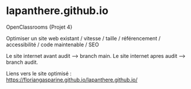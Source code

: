 # lapanthere.github.io

OpenClassrooms {Projet 4}

Optimiser un site web existant / vitesse / taille / référencement / accessibilité / code maintenable / SEO

Le site internet avant audit --> branch main.
Le site internet apres audit --> branch audit.

Liens vers le site optimisé : 
  https://floriangasparine.github.io/lapanthere.github.io/
